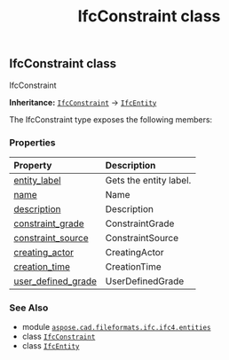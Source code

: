 ﻿---
title: IfcConstraint class
second_title: Aspose.CAD for Python via .NET API References
description: 
type: docs
weight: 1270
url: /aspose.cad.fileformats.ifc.ifc4.entities/ifcconstraint/
is_root: false
---

## IfcConstraint class

IfcConstraint



**Inheritance:** [`IfcConstraint`](/cad/python-net/aspose.cad.fileformats.ifc.ifc4.entities/ifcconstraint) → 
[`IfcEntity`](/cad/python-net/aspose.cad.fileformats.ifc/ifcentity)



The IfcConstraint type exposes the following members:

### Properties
| Property | Description |
| :- | :- |
| [entity_label](/cad/python-net/aspose.cad.fileformats.ifc.ifc4.entities/ifcconstraint/entity_label) | Gets the entity label. |
| [name](/cad/python-net/aspose.cad.fileformats.ifc.ifc4.entities/ifcconstraint/name) | Name |
| [description](/cad/python-net/aspose.cad.fileformats.ifc.ifc4.entities/ifcconstraint/description) | Description |
| [constraint_grade](/cad/python-net/aspose.cad.fileformats.ifc.ifc4.entities/ifcconstraint/constraint_grade) | ConstraintGrade |
| [constraint_source](/cad/python-net/aspose.cad.fileformats.ifc.ifc4.entities/ifcconstraint/constraint_source) | ConstraintSource |
| [creating_actor](/cad/python-net/aspose.cad.fileformats.ifc.ifc4.entities/ifcconstraint/creating_actor) | CreatingActor |
| [creation_time](/cad/python-net/aspose.cad.fileformats.ifc.ifc4.entities/ifcconstraint/creation_time) | CreationTime |
| [user_defined_grade](/cad/python-net/aspose.cad.fileformats.ifc.ifc4.entities/ifcconstraint/user_defined_grade) | UserDefinedGrade |



### See Also
* module [`aspose.cad.fileformats.ifc.ifc4.entities`](..)
* class [`IfcConstraint`](/cad/python-net/aspose.cad.fileformats.ifc.ifc4.entities/ifcconstraint)
* class [`IfcEntity`](/cad/python-net/aspose.cad.fileformats.ifc/ifcentity)
